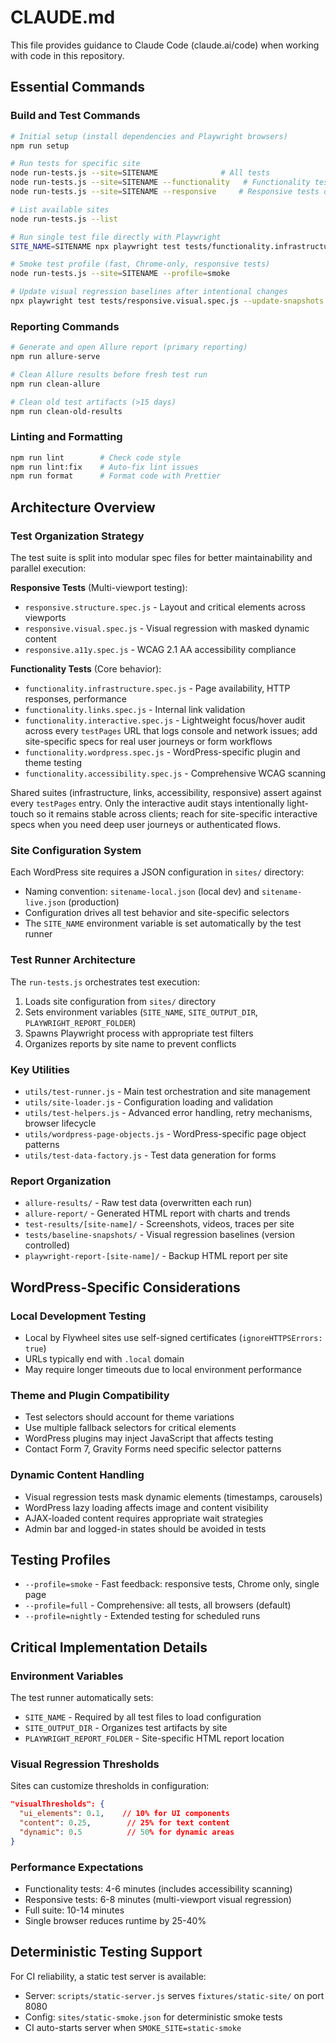 # CLAUDE.md

This file provides guidance to Claude Code (claude.ai/code) when working with code in this repository.

## Essential Commands

### Build and Test Commands
```bash
# Initial setup (install dependencies and Playwright browsers)
npm run setup

# Run tests for specific site
node run-tests.js --site=SITENAME              # All tests
node run-tests.js --site=SITENAME --functionality   # Functionality tests only  
node run-tests.js --site=SITENAME --responsive     # Responsive tests only

# List available sites
node run-tests.js --list

# Run single test file directly with Playwright
SITE_NAME=SITENAME npx playwright test tests/functionality.infrastructure.spec.js

# Smoke test profile (fast, Chrome-only, responsive tests)
node run-tests.js --site=SITENAME --profile=smoke

# Update visual regression baselines after intentional changes
npx playwright test tests/responsive.visual.spec.js --update-snapshots
```

### Reporting Commands
```bash
# Generate and open Allure report (primary reporting)
npm run allure-serve

# Clean Allure results before fresh test run
npm run clean-allure

# Clean old test artifacts (>15 days)
npm run clean-old-results
```

### Linting and Formatting
```bash
npm run lint        # Check code style
npm run lint:fix    # Auto-fix lint issues
npm run format      # Format code with Prettier
```

## Architecture Overview

### Test Organization Strategy
The test suite is split into modular spec files for better maintainability and parallel execution:

**Responsive Tests** (Multi-viewport testing):
- `responsive.structure.spec.js` - Layout and critical elements across viewports
- `responsive.visual.spec.js` - Visual regression with masked dynamic content
- `responsive.a11y.spec.js` - WCAG 2.1 AA accessibility compliance

**Functionality Tests** (Core behavior):
- `functionality.infrastructure.spec.js` - Page availability, HTTP responses, performance
- `functionality.links.spec.js` - Internal link validation
- `functionality.interactive.spec.js` - Lightweight focus/hover audit across every `testPages` URL that logs console and network issues; add site-specific specs for real user journeys or form workflows
- `functionality.wordpress.spec.js` - WordPress-specific plugin and theme testing
- `functionality.accessibility.spec.js` - Comprehensive WCAG scanning

Shared suites (infrastructure, links, accessibility, responsive) assert against every `testPages` entry. Only the interactive audit stays intentionally light-touch so it remains stable across clients; reach for site-specific interactive specs when you need deep user journeys or authenticated flows.

### Site Configuration System
Each WordPress site requires a JSON configuration in `sites/` directory:
- Naming convention: `sitename-local.json` (local dev) and `sitename-live.json` (production)
- Configuration drives all test behavior and site-specific selectors
- The `SITE_NAME` environment variable is set automatically by the test runner

### Test Runner Architecture
The `run-tests.js` orchestrates test execution:
1. Loads site configuration from `sites/` directory
2. Sets environment variables (`SITE_NAME`, `SITE_OUTPUT_DIR`, `PLAYWRIGHT_REPORT_FOLDER`)
3. Spawns Playwright process with appropriate test filters
4. Organizes reports by site name to prevent conflicts

### Key Utilities
- `utils/test-runner.js` - Main test orchestration and site management
- `utils/site-loader.js` - Configuration loading and validation
- `utils/test-helpers.js` - Advanced error handling, retry mechanisms, browser lifecycle
- `utils/wordpress-page-objects.js` - WordPress-specific page object patterns
- `utils/test-data-factory.js` - Test data generation for forms

### Report Organization
- `allure-results/` - Raw test data (overwritten each run)
- `allure-report/` - Generated HTML report with charts and trends
- `test-results/[site-name]/` - Screenshots, videos, traces per site
- `tests/baseline-snapshots/` - Visual regression baselines (version controlled)
- `playwright-report-[site-name]/` - Backup HTML report per site

## WordPress-Specific Considerations

### Local Development Testing
- Local by Flywheel sites use self-signed certificates (`ignoreHTTPSErrors: true`)
- URLs typically end with `.local` domain
- May require longer timeouts due to local environment performance

### Theme and Plugin Compatibility
- Test selectors should account for theme variations
- Use multiple fallback selectors for critical elements
- WordPress plugins may inject JavaScript that affects testing
- Contact Form 7, Gravity Forms need specific selector patterns

### Dynamic Content Handling
- Visual regression tests mask dynamic elements (timestamps, carousels)
- WordPress lazy loading affects image and content visibility
- AJAX-loaded content requires appropriate wait strategies
- Admin bar and logged-in states should be avoided in tests

## Testing Profiles
- `--profile=smoke` - Fast feedback: responsive tests, Chrome only, single page
- `--profile=full` - Comprehensive: all tests, all browsers (default)
- `--profile=nightly` - Extended testing for scheduled runs

## Critical Implementation Details

### Environment Variables
The test runner automatically sets:
- `SITE_NAME` - Required by all test files to load configuration
- `SITE_OUTPUT_DIR` - Organizes test artifacts by site
- `PLAYWRIGHT_REPORT_FOLDER` - Site-specific HTML report location

### Visual Regression Thresholds
Sites can customize thresholds in configuration:
```json
"visualThresholds": {
  "ui_elements": 0.1,    // 10% for UI components
  "content": 0.25,        // 25% for text content
  "dynamic": 0.5          // 50% for dynamic areas
}
```

### Performance Expectations
- Functionality tests: 4-6 minutes (includes accessibility scanning)
- Responsive tests: 6-8 minutes (multi-viewport visual regression)
- Full suite: 10-14 minutes
- Single browser reduces runtime by 25-40%

## Deterministic Testing Support
For CI reliability, a static test server is available:
- Server: `scripts/static-server.js` serves `fixtures/static-site/` on port 8080
- Config: `sites/static-smoke.json` for deterministic smoke tests
- CI auto-starts server when `SMOKE_SITE=static-smoke`